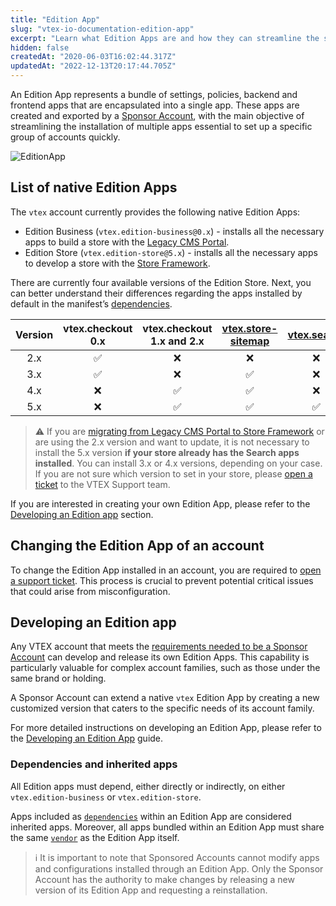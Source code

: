 ```yaml
---
title: "Edition App"
slug: "vtex-io-documentation-edition-app"
excerpt: "Learn what Edition Apps are and how they can streamline the setup of specific VTEX accounts."
hidden: false
createdAt: "2020-06-03T16:02:44.317Z"
updatedAt: "2022-12-13T20:17:44.705Z"
---
```


An Edition App represents a bundle of settings, policies, backend and frontend apps that are encapsulated into a single app. These apps are created and exported by a [Sponsor Account](https://developers.vtex.com/docs/guides/vtex-io-documentation-sponsor-account), with the main objective of streamlining the installation of multiple apps essential to set up a specific group of accounts quickly.

![EditionApp](https://cdn.jsdelivr.net/gh/vtexdocs/dev-portal-content@main/images/vtex-io-documentation-edition-app.png)

## List of native Edition Apps

The `vtex` account currently provides the following native Edition Apps:

- Edition Business (`vtex.edition-business@0.x`) - installs all the necessary apps to build a store with the [Legacy CMS Portal](https://help.vtex.com/en/tracks/cms--2YcpgIljVaLVQYMzxQbc3z/6OCY6S9tqBXPD5mgpbBInC).
- Edition Store (`vtex.edition-store@5.x`) - installs all the necessary apps to develop a store with the [Store Framework](https://developers.vtex.com/docs/guides/getting-started-3).

There are currently four available versions of the Edition Store. Next, you can better understand their differences regarding the apps installed by default in the manifest’s [dependencies](https://developers.vtex.com/docs/guides/vtex-io-documentation-dependencies).

| Version | vtex.checkout 0.x | vtex.checkout 1.x and 2.x | [vtex.store-sitemap](https://developers.vtex.com/docs/apps/vtex.store-sitemap) | [vtex.search](https://developers.vtex.com/docs/apps/vtex.search) |
|   :---:   |   :---:   |   :---:   |   :---:   | :---:   |
| 2.x | ✅ | ❌ | ❌ | ❌ |
| 3.x | ✅ | ❌ | ✅ | ❌ |
| 4.x | ❌ | ✅ | ✅ | ❌ |
| 5.x | ❌ | ✅ | ✅ | ✅ |

>⚠️ If you are [migrating from Legacy CMS Portal to Store Framework](https://developers.vtex.com/docs/guides/vtex-io-documentation-migrating-storefront-from-legacy-to-io) or are using the 2.x version and want to update, it is not necessary to install the 5.x version **if your store already has the Search apps installed**. You can install 3.x or 4.x versions, depending on your case. If you are not sure which version to set in your store, please [open a ticket](https://help-tickets.vtex.com/smartlink/sso/login/zendesk) to the VTEX Support team.

If you are interested in creating your own Edition App, please refer to the [Developing an Edition app](#developing-an-edition-app) section.

## Changing the Edition App of an account

To change the Edition App installed in an account, you are required to [open a support ticket](https://help-tickets.vtex.com/smartlink/sso/login/zendesk). This process is crucial to prevent potential critical issues that could arise from misconfiguration.

## Developing an Edition app

Any VTEX account that meets the [requirements needed to be a Sponsor Account](https://developers.vtex.com/docs/guides/vtex-io-documentation-becoming-a-sponsor-account) can develop and release its own Edition Apps. This capability is particularly valuable for complex account families, such as those under the same brand or holding.

A Sponsor Account can extend a native `vtex` Edition App by creating a new customized version that caters to the specific needs of its account family.

For more detailed instructions on developing an Edition App, please refer to the [Developing an Edition App](https://developers.vtex.com/docs/guides/vtex-io-documentation-configuring-an-edition-app) guide.

### Dependencies and inherited apps

All Edition apps must depend, either directly or indirectly, on either `vtex.edition-business` or `vtex.edition-store`.

Apps included as [`dependencies`](https://developers.vtex.com/docs/guides/vtex-io-documentation-dependencies) within an Edition App are considered inherited apps. Moreover, all apps bundled within an Edition App must share the same [`vendor`](https://developers.vtex.com/docs/guides/vtex-io-documentation-manifest) as the Edition App itself.

>ℹ️ It is important to note that Sponsored Accounts cannot modify apps and configurations installed through an Edition App. Only the Sponsor Account has the authority to make changes by releasing a new version of its Edition App and requesting a reinstallation.
